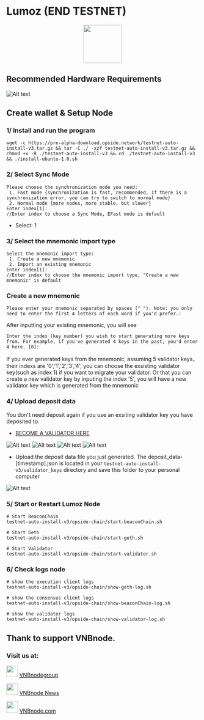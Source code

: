 # Lumoz (END TESTNET)
<p align="center">
  <img height="100" height="auto" src="https://github.com/vnbnode/binaries/blob/main/Projects/Lumoz/lumoz.jpg?raw=true">
</p>

## Recommended Hardware Requirements 
![Alt text](https://github.com/vnbnode/binaries/blob/main/Projects/Lumoz/lumoz5.png)
## Create wallet & Setup Node
### 1/ Install and run the program
```
wget -c https://pre-alpha-download.opside.network/testnet-auto-install-v3.tar.gz && tar -C ./ -xzf testnet-auto-install-v3.tar.gz && chmod +x -R ./testnet-auto-install-v3 && cd ./testnet-auto-install-v3 && ./install-ubuntu-1.0.sh
```
### 2/ Select Sync Mode
```
Please choose the synchronization mode you need: 
 1. Fast mode {synchronization is fast, recommended, if there is a synchronization error, you can try to switch to normal mode}
 2. Normal mode {more nodes, more stable, but slower}
Enter index[1]:
//Enter index to choose a Sync Mode, EFast mode is default
```
- Select: 1
### 3/ Select the mnemonic import type
```
Select the mnemonic import type: 
 1. Create a new mnemonic
 2. Import an existing mnemonic
Enter index[1]:
//Enter index to choose the mnemonic import type, "Create a new mnemonic" is default
```
### Create a new mnemonic
```
Please enter your mnemonic separated by spaces (" "). Note: you only need to enter the first 4 letters of each word if you'd prefer.:
```
After inputting your existing mnemonic, you will see
```
Enter the index (key number) you wish to start generating more keys from. For example, if you've generated 4 keys in the past, you'd enter 4 here. [0]:
```
If you ever generated keys from the mnemonic, assuming 5 validator keys，their indexs are '0','1','2','3','4', you can choose the exsisting validator key(such as index 1) if you want to migrate your validator. Or that you can create a new validator key by inputing the index '5', you will have a new validator key which is generated from the mnemonic
### 4/ Upload deposit data
You don't need deposit again if you use an exsiting validator key you have deposited to. 
- [BECOME A VALIDATOR HERE](https://lumoz.org/validator)

![Alt text](https://github.com/vnbnode/binaries/blob/main/Projects/Lumoz/lumoz.png)
![Alt text](https://github.com/vnbnode/binaries/blob/main/Projects/Lumoz/lumoz1.png)
![Alt text](https://github.com/vnbnode/binaries/blob/main/Projects/Lumoz/lumoz3.png)
![Alt text](https://github.com/vnbnode/binaries/blob/main/Projects/Lumoz/lumoz6.png)
- Upload the deposit data file you just generated. The deposit_data-[timestamp].json is located in your `testnet-auto-install-v3/validator_keys` directory and save this folder to your personal computer

![Alt text](https://github.com/vnbnode/binaries/blob/main/Projects/Lumoz/lumoz7.png)

### 5/ Start or Restart Lumoz Node
```
# Start BeaconChain
testnet-auto-install-v3/opside-chain/start-beaconChain.sh

# Start Geth
testnet-auto-install-v3/opside-chain/start-geth.sh

# Start Validator
testnet-auto-install-v3/opside-chain/start-validator.sh
```
### 6/ Check logs node
```
# show the execution client logs
testnet-auto-install-v3/opside-chain/show-geth-log.sh

# show the consensus client logs
testnet-auto-install-v3/opside-chain/show-beaconChain-log.sh

# show the validator logs
testnet-auto-install-v3/opside-chain/show-validator-log.sh
```
## Thank to support VNBnode.
### Visit us at:

<img src="https://user-images.githubusercontent.com/50621007/183283867-56b4d69f-bc6e-4939-b00a-72aa019d1aea.png" width="30"/> <a href="https://t.me/VNBnodegroup" target="_blank">VNBnodegroup</a>

<img src="https://user-images.githubusercontent.com/50621007/183283867-56b4d69f-bc6e-4939-b00a-72aa019d1aea.png" width="30"/> <a href="https://t.me/Vnbnode" target="_blank">VNBnode News</a>

<img src="https://github.com/vnbnode/binaries/blob/main/Logo/VNBnode.jpg" width="30"/> <a href="https://VNBnode.com" target="_blank">VNBnode.com</a>

